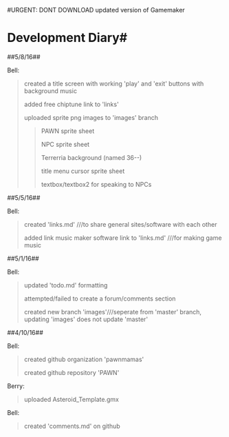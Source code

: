 #URGENT: DONT DOWNLOAD updated version of Gamemaker

# Development Diary#
##5/8/16##

Bell:
> created a title screen with working 'play' and 'exit' buttons with background music
>
> added free chiptune link to 'links'
>
> uploaded sprite png images to 'images' branch
>> PAWN sprite sheet
>>
>> NPC sprite sheet
>>
>> Terrerria background (named 36--)
>>
>> title menu cursor sprite sheet
>>
>> textbox/textbox2 for speaking to NPCs

##5/5/16##

Bell:
> created 'links.md' ///to share general sites/software with each other
>
> added link music maker software link to 'links.md' ///for making game music

##5/1/16##


Bell:
> updated 'todo.md' formatting
>
> attempted/failed to create a forum/comments section
>
> created new branch 'images'///seperate from 'master' branch, updating 'images' does not update 'master'

##4/10/16##


Bell: 
> created github organization 'pawnmamas'
>
> created github repository 'PAWN'

Berry:
> uploaded Asteroid_Template.gmx


Bell:

> created 'comments.md' on github
